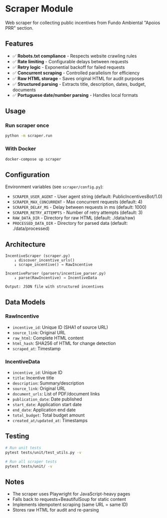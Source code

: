 # Scraper Module

Web scraper for collecting public incentives from Fundo Ambiental "Apoios PRR" section.

## Features

- ✅ **Robots.txt compliance** - Respects website crawling rules
- ✅ **Rate limiting** - Configurable delays between requests
- ✅ **Retry logic** - Exponential backoff for failed requests
- ✅ **Concurrent scraping** - Controlled parallelism for efficiency
- ✅ **Raw HTML storage** - Saves original HTML for audit purposes
- ✅ **Structured parsing** - Extracts title, description, dates, budget, documents
- ✅ **Portuguese date/number parsing** - Handles local formats

## Usage

### Run scraper once

```bash
python -m scraper.run
```

### With Docker

```bash
docker-compose up scraper
```

## Configuration

Environment variables (see `scraper/config.py`):

- `SCRAPER_USER_AGENT` - User agent string (default: PublicIncentivesBot/1.0)
- `SCRAPER_MAX_CONCURRENT` - Max concurrent requests (default: 4)
- `SCRAPER_DELAY_MS` - Delay between requests in ms (default: 1000)
- `SCRAPER_RETRY_ATTEMPTS` - Number of retry attempts (default: 3)
- `RAW_DATA_DIR` - Directory for raw HTML (default: ./data/raw)
- `PROCESSED_DATA_DIR` - Directory for parsed data (default: ./data/processed)

## Architecture

```
IncentiveScraper (scraper.py)
    ↓ discover_incentive_urls()
    ↓ scrape_incentive() → RawIncentive
    
IncentiveParser (parsers/incentive_parser.py)
    ↓ parse(RawIncentive) → IncentiveData
    
Output: JSON file with structured incentives
```

## Data Models

### RawIncentive
- `incentive_id`: Unique ID (SHA1 of source URL)
- `source_link`: Original URL
- `raw_html`: Complete HTML content
- `html_hash`: SHA256 of HTML for change detection
- `scraped_at`: Timestamp

### IncentiveData
- `incentive_id`: Unique ID
- `title`: Incentive title
- `description`: Summary/description
- `source_link`: Original URL
- `document_urls`: List of PDF/document links
- `publication_date`: Date published
- `start_date`: Application start date
- `end_date`: Application end date
- `total_budget`: Total budget amount
- `created_at/updated_at`: Timestamps

## Testing

```bash
# Run unit tests
pytest tests/unit/test_utils.py -v

# Run all scraper tests
pytest tests/unit/ -v
```

## Notes

- The scraper uses Playwright for JavaScript-heavy pages
- Falls back to requests+BeautifulSoup for static content
- Implements idempotent scraping (same URL = same ID)
- Stores raw HTML for audit and re-parsing

